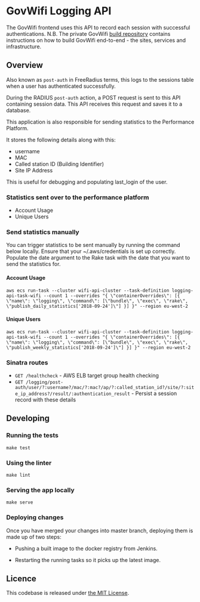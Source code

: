 # GovWifi Logging API

The GovWifi frontend uses this API to record each session with successful authentications.
N.B. The private GovWifi [build repository][build-repo] contains instructions on how to build GovWifi end-to-end - the sites, services and infrastructure.

## Overview

Also known as `post-auth` in FreeRadius terms, this logs to the sessions table when a user has authenticated successfully.

During the RADIUS `post-auth` action, a POST request is sent to this API containing session data. This API receives this request and saves it to a database.

This application is also responsible for sending statistics to the Performance Platform.

It stores the following details along with this:

- username
- MAC
- Called station ID (Building Identifier)
- Site IP Address

This is useful for debugging and populating last_login of the user.

### Statistics sent over to the performance platform

- Account Usage
- Unique Users

### Send statistics manually

You can trigger statistics to be sent manually by running the command below locally.
Ensure that your ~/.aws/credentials is set up correctly.
Populate the date argument to the Rake task with the date that you want to send the statistics for.

#### Account Usage

```shell
aws ecs run-task --cluster wifi-api-cluster --task-definition logging-api-task-wifi --count 1 --overrides "{ \"containerOverrides\": [{ \"name\": \"logging\", \"command\": [\"bundle\", \"exec\", \"rake\", \"publish_daily_statistics['2018-09-24']\"] }] }" --region eu-west-2
```

#### Unique Users

```shell
aws ecs run-task --cluster wifi-api-cluster --task-definition logging-api-task-wifi --count 1 --overrides "{ \"containerOverrides\": [{ \"name\": \"logging\", \"command\": [\"bundle\", \"exec\", \"rake\", \"publish_weekly_statistics['2018-09-24']\"] }] }" --region eu-west-2
```

### Sinatra routes

* `GET /healthcheck` - AWS ELB target group health checking
* `GET /logging/post-auth/user/?:username?/mac/?:mac?/ap/?:called_station_id?/site/?:site_ip_address?/result/:authentication_result` - Persist a
  session record with these details

## Developing

### Running the tests

```shell
make test
```

### Using the linter

```shell
make lint
```

### Serving the app locally

```shell
make serve
```

### Deploying changes

Once you have merged your changes into master branch, deploying them is made up of
two steps:

* Pushing a built image to the docker registry from Jenkins.

* Restarting the running tasks so it picks up the latest image.

## Licence

This codebase is released under [the MIT License][mit].

[mit]: LICENCE
[build-repo]:https://github.com/alphagov/govwifi-build
